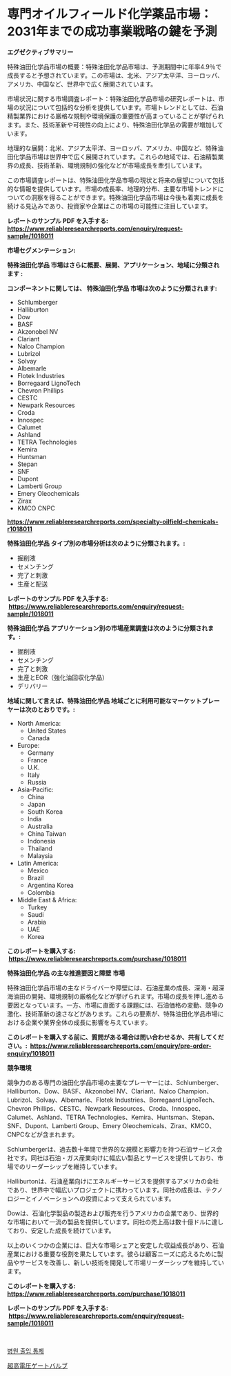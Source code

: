 <p><h1>専門オイルフィールド化学薬品市場：2031年までの成功事業戦略の鍵を予測</h1></p><p><strong>エグゼクティブサマリー</strong></p>
<p><p>特殊油田化学品市場の概要：特殊油田化学品市場は、予測期間中に年率4.9％で成長すると予想されています。この市場は、北米、アジア太平洋、ヨーロッパ、アメリカ、中国など、世界中で広く展開されています。</p><p>市場状況に関する市場調査レポート：特殊油田化学品市場の研究レポートは、市場の状況について包括的な分析を提供しています。市場トレンドとしては、石油精製業界における厳格な規制や環境保護の重要性が高まっていることが挙げられます。また、技術革新や可視性の向上により、特殊油田化学品の需要が増加しています。</p><p>地理的な展開：北米、アジア太平洋、ヨーロッパ、アメリカ、中国など、特殊油田化学品市場は世界中で広く展開されています。これらの地域では、石油精製業界の成長、技術革新、環境規制の強化などが市場成長を牽引しています。</p><p>この市場調査レポートは、特殊油田化学品市場の現状と将来の展望について包括的な情報を提供しています。市場の成長率、地理的分布、主要な市場トレンドについての洞察を得ることができます。特殊油田化学品市場は今後も着実に成長を続ける見込みであり、投資家や企業はこの市場の可能性に注目しています。</p></p>
<p><strong>レポートのサンプル PDF を入手する: <a href="https://www.reliableresearchreports.com/enquiry/request-sample/1018011">https://www.reliableresearchreports.com/enquiry/request-sample/1018011</a></strong></p>
<p><strong>市場セグメンテーション:</strong></p>
<p><strong> 特殊油田化学品 市場はさらに概要、展開、アプリケーション、地域に分類されます :</strong></p>
<p><strong>コンポーネントに関しては、 特殊油田化学品 市場は次のように分類されます: &nbsp;</strong></p>
<p><ul><li>Schlumberger</li><li>Halliburton</li><li>Dow</li><li>BASF</li><li>Akzonobel NV</li><li>Clariant</li><li>Nalco Champion</li><li>Lubrizol</li><li>Solvay</li><li>Albemarle</li><li>Flotek Industries</li><li>Borregaard LignoTech</li><li>Chevron Phillips</li><li>CESTC</li><li>Newpark Resources</li><li>Croda</li><li>Innospec</li><li>Calumet</li><li>Ashland</li><li>TETRA Technologies</li><li>Kemira</li><li>Huntsman</li><li>Stepan</li><li>SNF</li><li>Dupont</li><li>Lamberti Group</li><li>Emery Oleochemicals</li><li>Zirax</li><li>KMCO
    CNPC</li></ul></p>
<p><strong><a href="https://www.reliableresearchreports.com/specialty-oilfield-chemicals-r1018011">https://www.reliableresearchreports.com/specialty-oilfield-chemicals-r1018011</a></strong></p>
<p><strong> 特殊油田化学品 タイプ別の市場分析は次のように分類されます。:</strong></p>
<p><ul><li>掘削液</li><li>セメンチング</li><li>完了と刺激</li><li>生産と配送</li></ul></p>
<p><strong>レポートのサンプル PDF を入手する: &nbsp;<a href="https://www.reliableresearchreports.com/enquiry/request-sample/1018011">https://www.reliableresearchreports.com/enquiry/request-sample/1018011</a></strong></p>
<p><strong> 特殊油田化学品 アプリケーション別の市場産業調査は次のように分類されます。:</strong></p>
<p><ul><li>掘削液</li><li>セメンチング</li><li>完了と刺激</li><li>生産とEOR（強化油回収化学品）</li><li>デリバリー</li></ul></p>
<p><strong>地域に関して言えば、特殊油田化学品 地域ごとに利用可能なマーケットプレーヤーは次のとおりです。:</strong></p>
<p><ul>
    <li>
        North America:
        <ul>
            <li>United States</li>
            <li>Canada</li>
        </ul>
    </li>
    <li>
        Europe:
        <ul>
            <li>Germany</li>
            <li>France</li>
            <li>U.K.</li>
            <li>Italy</li>
            <li>Russia</li>
        </ul>
    </li>
    <li>
        Asia-Pacific:
        <ul>
            <li>China</li>
            <li>Japan</li>
            <li>South Korea</li>
            <li>India</li>
            <li>Australia</li>
            <li>China Taiwan</li>
            <li>Indonesia</li>
            <li>Thailand</li>
            <li>Malaysia</li>
        </ul>
    </li>
    <li>
        Latin America:
        <ul>
            <li>Mexico</li>
            <li>Brazil</li>
            <li>Argentina Korea</li>
            <li>Colombia</li>
        </ul>
    </li>
    <li>
        Middle East & Africa:
        <ul>
            <li>Turkey</li>
            <li>Saudi</li>
            <li>Arabia</li>
            <li>UAE</li>
            <li>Korea</li>
        </ul>
    </li>
    </ul></p>
<p><strong>このレポートを購入する: &nbsp;<a href="https://www.reliableresearchreports.com/purchase/1018011">https://www.reliableresearchreports.com/purchase/1018011</a></strong></p>
<p><strong>特殊油田化学品 の主な推進要因と障壁 市場</strong></p>
<p><p>特殊油田化学品市場の主なドライバーや障壁には、石油産業の成長、深海・超深海油田の開発、環境規制の厳格化などが挙げられます。市場の成長を押し進める要因となっています。一方、市場に直面する課題には、石油価格の変動、競争の激化、技術革新の速さなどがあります。これらの要素が、特殊油田化学品市場における企業や業界全体の成長に影響を与えています。</p></p>
<p><strong>このレポートを購入する前に、質問がある場合は問い合わせるか、共有してください。:&nbsp; <a href="https://www.reliableresearchreports.com/enquiry/pre-order-enquiry/1018011">https://www.reliableresearchreports.com/enquiry/pre-order-enquiry/1018011</a></strong></p>
<p><strong>競争環境</strong></p>
<p><p>競争力のある専門の油田化学品市場の主要なプレーヤーには、Schlumberger、Halliburton、Dow、BASF、Akzonobel NV、Clariant、Nalco Champion、Lubrizol、Solvay、Albemarle、Flotek Industries、Borregaard LignoTech、Chevron Phillips、CESTC、Newpark Resources、Croda、Innospec、Calumet、Ashland、TETRA Technologies、Kemira、Huntsman、Stepan、SNF、Dupont、Lamberti Group、Emery Oleochemicals、Zirax、KMCO、CNPCなどが含まれます。</p><p>Schlumbergerは、過去数十年間で世界的な規模と影響力を持つ石油サービス会社です。同社は石油・ガス産業向けに幅広い製品とサービスを提供しており、市場でのリーダーシップを維持しています。</p><p>Halliburtonは、石油産業向けにエネルギーサービスを提供するアメリカの会社であり、世界中で幅広いプロジェクトに携わっています。同社の成長は、テクノロジーとイノベーションへの投資によって支えられています。</p><p>Dowは、石油化学製品の製造および販売を行うアメリカの企業であり、世界的な市場において一流の製品を提供しています。同社の売上高は数十億ドルに達しており、安定した成長を続けています。</p><p>以上のいくつかの企業には、巨大な市場シェアと安定した収益成長があり、石油産業における重要な役割を果たしています。彼らは顧客ニーズに応えるために製品やサービスを改善し、新しい技術を開発して市場リーダーシップを維持しています。</p></p>
<p><strong>このレポートを購入する: &nbsp; <a href="https://www.reliableresearchreports.com/purchase/1018011">https://www.reliableresearchreports.com/purchase/1018011</a></strong></p>
<p><strong>レポートのサンプル PDF を入手する: &nbsp;<a href="https://www.reliableresearchreports.com/enquiry/request-sample/1018011">https://www.reliableresearchreports.com/enquiry/request-sample/1018011</a></strong><strong></strong></p>
<p>&nbsp;</p>
<p><p><a href="https://medium.com/@chickenlegs8687/%EB%B3%91%EC%9B%90-%EC%B6%9C%EC%9E%85-%ED%86%B5%EC%A0%9C-%EC%8B%9C%EC%9E%A5-%EC%8B%9C%EC%9E%A5-%EC%A0%90%EC%9C%A0%EC%9C%A8-%EC%8B%9C%EC%9E%A5-%EB%8F%99%ED%96%A5-%EB%B0%8F-%EB%AF%B8%EB%9E%98-%EC%84%B1%EC%9E%A5-%ED%83%90%EC%83%89-7145cf21f90a">병원 출입 통제</a></p><p><a href="https://medium.com/@tiannastark1/uhv%E3%82%B2%E3%83%BC%E3%83%88%E3%83%90%E3%83%AB%E3%83%96%E5%B8%82%E5%A0%B4%E3%81%AF-%E5%B8%82%E5%A0%B4%E3%82%B7%E3%82%A7%E3%82%A2-%E5%B8%82%E5%A0%B4%E5%8B%95%E5%90%91-%E5%B8%82%E5%A0%B4%E6%88%90%E9%95%B7%E3%81%AB%E9%96%A2%E3%81%99%E3%82%8B%E6%83%85%E5%A0%B1%E3%82%92%E6%8F%90%E4%BE%9B%E3%81%97%E3%81%BE%E3%81%99-be4bc5f15767">超高電圧ゲートバルブ</a></p></p>